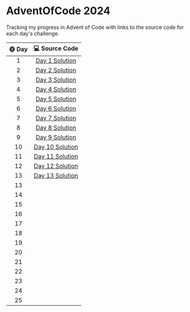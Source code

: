 # AdventOfCode 2024

Tracking my progress in Advent of Code with links to the source code for each day's challenge.

| 🌞 Day |                                                    💻 Source Code                                                    |
|:------:|:--------------------------------------------------------------------------------------------------------------------:|
|   1    |  [Day 1 Solution](https://github.com/see-quick/AdventOfCode/blob/main/_2024/src/main/java/advent/of/code/Day1.java)  |
|   2    |  [Day 2 Solution](https://github.com/see-quick/AdventOfCode/blob/main/_2024/src/main/java/advent/of/code/Day2.java)  |
|   3    |  [Day 3 Solution](https://github.com/see-quick/AdventOfCode/blob/main/_2024/src/main/java/advent/of/code/Day3.java)  |
|   4    |  [Day 4 Solution](https://github.com/see-quick/AdventOfCode/blob/main/_2024/src/main/java/advent/of/code/Day4.java)  |
|   5    |  [Day 5 Solution](https://github.com/see-quick/AdventOfCode/blob/main/_2024/src/main/java/advent/of/code/Day5.java)  |
|   6    |  [Day 6 Solution](https://github.com/see-quick/AdventOfCode/blob/main/_2024/src/main/java/advent/of/code/Day6.java)  |
|   7    |  [Day 7 Solution](https://github.com/see-quick/AdventOfCode/blob/main/_2024/src/main/java/advent/of/code/Day7.java)  |
|   8    |  [Day 8 Solution](https://github.com/see-quick/AdventOfCode/blob/main/_2024/src/main/java/advent/of/code/Day8.java)  |
|   9    |  [Day 9 Solution](https://github.com/see-quick/AdventOfCode/blob/main/_2024/src/main/java/advent/of/code/Day9.java)  |
|   10   | [Day 10 Solution](https://github.com/see-quick/AdventOfCode/blob/main/_2024/src/main/java/advent/of/code/Day10.java) |
|   11   | [Day 11 Solution](https://github.com/see-quick/AdventOfCode/blob/main/_2024/src/main/java/advent/of/code/Day11.java) |
|   12   | [Day 12 Solution](https://github.com/see-quick/AdventOfCode/blob/main/_2024/src/main/java/advent/of/code/Day12.java) |
|   13   | [Day 13 Solution](https://github.com/see-quick/AdventOfCode/blob/main/_2024/src/main/java/advent/of/code/Day13.java) |
|   13   |                                                                                                                      |
|   14   |                                                                                                                      |
|   15   |                                                                                                                      |
|   16   |                                                                                                                      |
|   17   |                                                                                                                      |
|   18   |                                                                                                                      |
|   19   |                                                                                                                      |
|   20   |                                                                                                                      |
|   21   |                                                                                                                      |
|   22   |                                                                                                                      |
|   23   |                                                                                                                      |
|   24   |                                                                                                                      |
|   25   |                                                                                                                      |